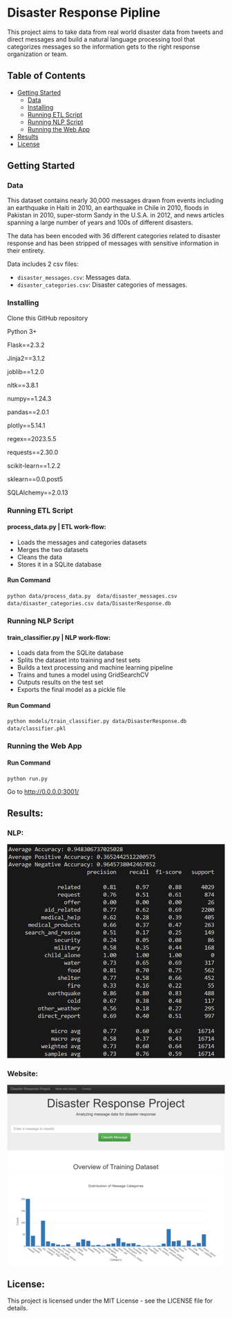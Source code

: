 # Disaster Response Pipline

This project aims to take data from real world disaster data from tweets and direct messages and build a natural language processing tool that categorizes messages so the information gets to the right response organization or team.

## Table of Contents
- [Getting Started](#getting-started)
  - [Data](#data)
  - [Installing](#installing)
  - [Running ETL Script](#running-etl-script)
  - [Running NLP Script](#running-nlp-script)
  - [Running the Web App](#running-the-web-app)
- [Results](#results)
- [License](#license)


## Getting Started

### Data

This dataset contains nearly 30,000 messages drawn from events including an earthquake in Haiti in 2010, an earthquake in Chile in 2010, floods in Pakistan in 2010, super-storm Sandy in the U.S.A. in 2012, and news articles spanning a large number of years and 100s of different disasters.

The data has been encoded with 36 different categories related to disaster response and has been stripped of messages with sensitive information in their entirety.

Data includes 2 csv files:
- `disaster_messages.csv`: Messages data.
- `disaster_categories.csv`: Disaster categories of messages.


### Installing

Clone this GitHub repository

Python 3+

Flask==2.3.2

Jinja2==3.1.2

joblib==1.2.0

nltk==3.8.1

numpy==1.24.3

pandas==2.0.1

plotly==5.14.1

regex==2023.5.5

requests==2.30.0

scikit-learn==1.2.2

sklearn==0.0.post5

SQLAlchemy==2.0.13



### Running ETL Script
#### process_data.py | ETL work-flow:

- Loads the messages and categories datasets
- Merges the two datasets
- Cleans the data
- Stores it in a SQLite database

#### Run Command
`python data/process_data.py  data/disaster_messages.csv data/disaster_categories.csv data/DisasterResponse.db`

### Running NLP Script
#### train_classifier.py | NLP work-flow:

- Loads data from the SQLite database
- Splits the dataset into training and test sets
- Builds a text processing and machine learning pipeline
- Trains and tunes a model using GridSearchCV
- Outputs results on the test set
- Exports the final model as a pickle file

#### Run Command
`python models/train_classifier.py data/DisasterResponse.db data/classifier.pkl`

### Running the Web App
#### Run Command
`python run.py`

Go to http://0.0.0.0:3001/

## Results:
### NLP:

![Intro Pic](Results.png)

### Website:

![Intro Pic](Dashboard.png)

## License:
This project is licensed under the MIT License - see the LICENSE file for details.










